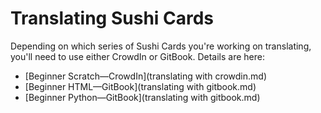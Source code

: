 # Translating Sushi Cards

Depending on which series of Sushi Cards you're working on translating, you'll need to use either CrowdIn or GitBook. Details are here:

  * [Beginner Scratch—CrowdIn](translating with crowdin.md)
  * [Beginner HTML—GitBook](translating with gitbook.md)
  * [Beginner Python—GitBook](translating with gitbook.md)